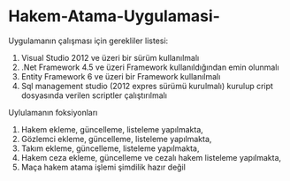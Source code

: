 # Hakem-Atama-Uygulamasi-

Uygulamanın çalışması için gerekliler listesi:
1) Visual Studio 2012 ve üzeri bir sürüm kullanılmalı
2) .Net Framework 4.5 ve üzeri Framework kullanıldığından emin olunmalı
3) Entity Framework 6 ve üzeri bir Framework kullanılmalı
4) Sql management studio (2012 expres sürümü kurulmalı) kurulup cript dosyasında verilen scriptler çalıştırılmalı

Uylulamanın foksiyonları

1) Hakem ekleme, güncelleme, listeleme yapılmakta,
2) Gözlemci ekleme, güncelleme, listeleme yapılmakta,
3) Takım ekleme, güncelleme, listeleme yapılmakta,
4) Hakem ceza ekleme, güncelleme ve cezalı hakem listeleme yapılmakta,
5) Maça hakem atama işlemi şimdilik hazır değil
